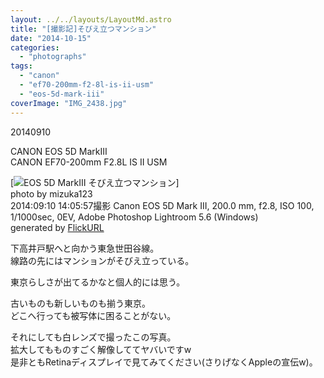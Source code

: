 ```yaml
---
layout: ../../layouts/LayoutMd.astro
title: "[撮影記]そびえ立つマンション"
date: "2014-10-15"
categories: 
  - "photographs"
tags: 
  - "canon"
  - "ef70-200mm-f2-8l-is-ii-usm"
  - "eos-5d-mark-iii"
coverImage: "IMG_2438.jpg"
---
```


20140910

CANON EOS 5D MarkⅢ  
CANON EF70-200mm F2.8L IS II USM

[![EOS 5D MarkⅢ そびえ立つマンション](/wp/images/15009932797_1d60fbe46c_b.jpg)]  
photo by mizuka123  
2014:09:10 14:05:57撮影 Canon EOS 5D Mark III, 200.0 mm, f2.8, ISO 100, 1/1000sec, 0EV, Adobe Photoshop Lightroom 5.6 (Windows)  
generated by [FlickURL](https://itunes.apple.com/jp/app/flickurl/id817330241?mt=8)

下高井戸駅へと向かう東急世田谷線。  
線路の先にはマンションがそびえ立っている。

東京らしさが出てるかなと個人的には思う。

古いものも新しいものも揃う東京。  
どこへ行っても被写体に困ることがない。

それにしても白レンズで撮ったこの写真。  
拡大してもものすごく解像しててヤバいですw  
是非ともRetinaディスプレイで見てみてください(さりげなくAppleの宣伝w)。
